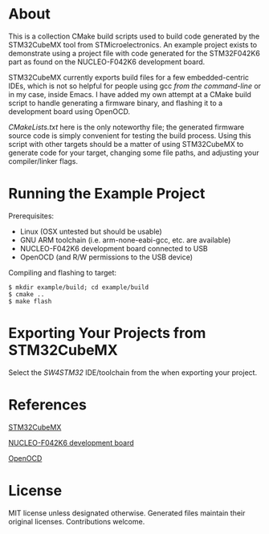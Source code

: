 # About

This is a collection CMake build scripts used to build code generated by the STM32CubeMX tool from STMicroelectronics. An example project exists to demonstrate using a project file with code generated for the STM32F042K6 part as found on the NUCLEO-F042K6 development board.

STM32CubeMX currently exports build files for a few embedded-centric IDEs, which is not so helpful for people using gcc *from the command-line* or in my case, inside Emacs. I have added my own attempt at a CMake build script to handle generating a firmware binary, and flashing it to a development board using OpenOCD.

*CMakeLists.txt* here is the only noteworthy file; the generated firmware source code is simply convenient for testing the build process. Using this script with other targets should be a matter of using STM32CubeMX to generate code for your target, changing some file paths, and adjusting your compiler/linker flags.

# Running the Example Project

Prerequisites:

- Linux (OSX untested but should be usable)
- GNU ARM toolchain (i.e. arm-none-eabi-gcc, etc. are available)
- NUCLEO-F042K6 development board connected to USB
- OpenOCD (and R/W permissions to the USB device)

Compiling and flashing to target:

```
$ mkdir example/build; cd example/build
$ cmake ..
$ make flash
```

# Exporting Your Projects from STM32CubeMX

Select the *SW4STM32* IDE/toolchain from the when exporting your project.

# References

[STM32CubeMX](http://www.st.com/content/st_com/en/products/development-tools/software-development-tools/stm32-software-development-tools/stm32-configurators-and-code-generators/stm32cubemx.html)

[NUCLEO-F042K6 development board](http://www.st.com/content/st_com/en/products/evaluation-tools/product-evaluation-tools/mcu-eval-tools/stm32-mcu-eval-tools/stm32-mcu-nucleo/nucleo-f042k6.html)

[OpenOCD](http://openocd.org/)

# License

MIT license unless designated otherwise. Generated files maintain their original licenses. Contributions welcome.
